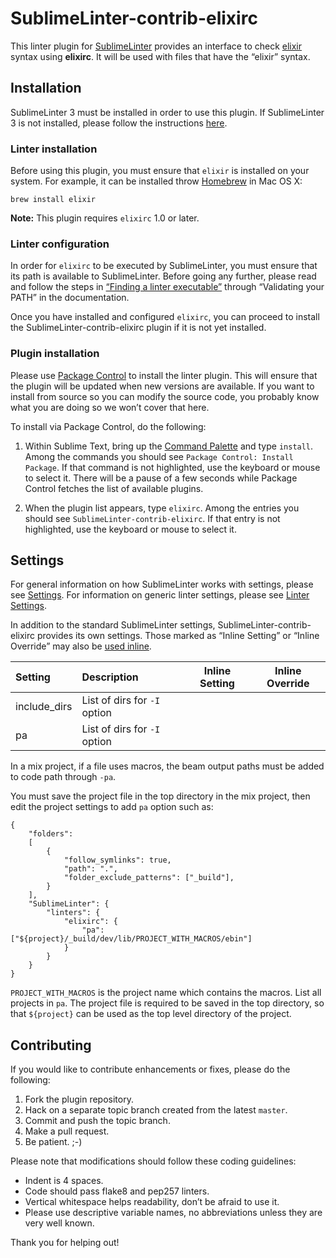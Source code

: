 SublimeLinter-contrib-elixirc
==========================

<!-- [![Build Status](https://travis-ci.org/SublimeLinter/SublimeLinter-contrib-elixirc.svg?branch=master)](https://travis-ci.org/SublimeLinter/SublimeLinter-contrib-elixirc) -->

This linter plugin for [SublimeLinter][docs] provides an interface to check [elixir](http://elixir-lang.org) syntax using **elixirc**. It will be used with files that have the “elixir” syntax.

## Installation
SublimeLinter 3 must be installed in order to use this plugin. If SublimeLinter 3 is not installed, please follow the instructions [here][installation].

### Linter installation
Before using this plugin, you must ensure that `elixir` is installed on your system. For example, it can be installed throw [Homebrew](http://brew.sh) in Mac OS X:

    brew install elixir

**Note:** This plugin requires `elixirc` 1.0 or later.

### Linter configuration
In order for `elixirc` to be executed by SublimeLinter, you must ensure that its path is available to SublimeLinter. Before going any further, please read and follow the steps in [“Finding a linter executable”](http://sublimelinter.readthedocs.org/en/latest/troubleshooting.html#finding-a-linter-executable) through “Validating your PATH” in the documentation.

Once you have installed and configured `elixirc`, you can proceed to install the SublimeLinter-contrib-elixirc plugin if it is not yet installed.

### Plugin installation
Please use [Package Control][pc] to install the linter plugin. This will ensure that the plugin will be updated when new versions are available. If you want to install from source so you can modify the source code, you probably know what you are doing so we won’t cover that here.

To install via Package Control, do the following:

1. Within Sublime Text, bring up the [Command Palette][cmd] and type `install`. Among the commands you should see `Package Control: Install Package`. If that command is not highlighted, use the keyboard or mouse to select it. There will be a pause of a few seconds while Package Control fetches the list of available plugins.

1. When the plugin list appears, type `elixirc`. Among the entries you should see `SublimeLinter-contrib-elixirc`. If that entry is not highlighted, use the keyboard or mouse to select it.

## Settings
For general information on how SublimeLinter works with settings, please see [Settings][settings]. For information on generic linter settings, please see [Linter Settings][linter-settings].

In addition to the standard SublimeLinter settings, SublimeLinter-contrib-elixirc provides its own settings. Those marked as “Inline Setting” or “Inline Override” may also be [used inline][inline-settings].

|Setting|Description|Inline Setting|Inline Override|
|:------|:----------|:------------:|:-------------:|
|include\_dirs|List of dirs for `-I` option| | |
|pa|List of dirs for `-I` option| | |

In a mix project, if a file uses macros, the beam output paths must be added to code path through `-pa`.

You must save the project file in the top directory in the mix project, then edit the project settings to add `pa` option such as:

	{
		"folders":
		[
			{
				"follow_symlinks": true,
				"path": ".",
	      		"folder_exclude_patterns": ["_build"],
			}
		],
	    "SublimeLinter": {
	        "linters": {
	            "elixirc": {
	                "pa": ["${project}/_build/dev/lib/PROJECT_WITH_MACROS/ebin"]
	            }
	        }
	    }
	}

`PROJECT_WITH_MACROS` is the project name which contains the macros. List all projects in `pa`. The project file is required to be saved in the top directory, so that `${project}` can be used as the top level directory of the project.


## Contributing
If you would like to contribute enhancements or fixes, please do the following:

1. Fork the plugin repository.
1. Hack on a separate topic branch created from the latest `master`.
1. Commit and push the topic branch.
1. Make a pull request.
1. Be patient.  ;-)

Please note that modifications should follow these coding guidelines:

- Indent is 4 spaces.
- Code should pass flake8 and pep257 linters.
- Vertical whitespace helps readability, don’t be afraid to use it.
- Please use descriptive variable names, no abbreviations unless they are very well known.

Thank you for helping out!

[docs]: http://sublimelinter.readthedocs.org
[installation]: http://sublimelinter.readthedocs.org/en/latest/installation.html
[locating-executables]: http://sublimelinter.readthedocs.org/en/latest/usage.html#how-linter-executables-are-located
[pc]: https://sublime.wbond.net/installation
[cmd]: http://docs.sublimetext.info/en/sublime-text-3/extensibility/command_palette.html
[settings]: http://sublimelinter.readthedocs.org/en/latest/settings.html
[linter-settings]: http://sublimelinter.readthedocs.org/en/latest/linter_settings.html
[inline-settings]: http://sublimelinter.readthedocs.org/en/latest/settings.html#inline-settings

